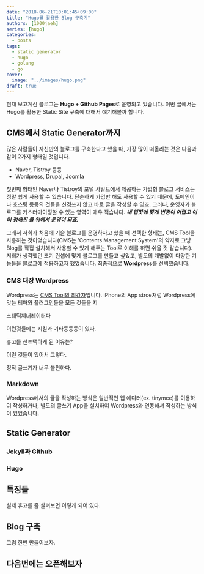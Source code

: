 ```yaml
---
date: "2018-06-21T10:01:45+09:00"
title: "Hugo를 활용한 Blog 구축기"
authors: [1000jaeh]
series: [hugo]
categories:
  - posts
tags:
  - static generator
  - hugo
  - golang
  - go
cover:
  image: "../images/hugo.png"
draft: true
---
```


현재 보고계신 블로그는 **Hugo + Github Pages**로 운영되고 있습니다.
이번 글에서는 Hugo를 활용한 Static Site 구축에 대해서 얘기해볼까 합니다.

## CMS에서 Static Generator까지

많은 사람들이 자신만의 블로그를 구축한다고 했을 때, 가장 많이 떠올리는 것은 다음과 같이 2가지 형태일 것입니다.

- Naver, Tistroy 등등
- Wordpress, Drupal, Joomla

첫번째 형태인 Naver나 Tistroy의 포털 사잍트에서 제공하는 가입형 블로그 서비스는 정말 쉽게 사용할 수 있습니다. 단순하게 가입만 해도 사용할 수 있기 때문에, 도메인이나 호스팅 등등의 것들을 신경쓰지 않고 바로 글을 작성할 수 있죠. 그러나, 운영자가 블로그를 커스터마이징할 수 있는 영역이 매우 적습니다. ***내 입맛에 맞게 변경이 어렵고 이미 정해진 틀 위에서 운영이 되죠.***

그래서 저희가 처음에 기술 블로그를 운영하자고 했을 때 선택한 형태는, CMS Tool을 사용하는 것이었습니다(CMS는 'Contents Management System'의 약자로 그냥 Blog를 직접 설치해서 사용할 수 있게 해주는 Tool로 이해를 하면 쉬울 것 같습니다). 저희가 생각했던 초기 컨셉에 맞게 블로그를 만들고 싶었고, 별도의 개발없이 다양한 기능들을 블로그에 적용하고자 했었습니다. 최종적으로 **Wordpress**를 선택했습니다.

### CMS 대장 Wordpress

Wordpress는 [CMS Tool의 최강자](https://stackshare.io/self-hosted-blogging-cms)입니다. iPhone의 App stroe처럼 Wordpress에 맞는 테마와 플러그인들을 모든 것들을 지

스태틱제너레이터다

이런것들에는 지킬과 기타등등등이 있따.

휴고를 선ㅌ택하게 된 이유는?

이런 것들이 있어서 그렇다.

정작 글쓰기가 너무 불편하다.

### Markdown

Wordpress에서의 글을 작성하는 방식은 일반적인 웹 에디터(ex. tinymce)를 이용하여 작성하거나, 별도의 글쓰기 App을 설치하여 Wordpress와 연동해서 작성하는 방식이 있었습니다. 

## Static Generator

### Jekyll과 Github

### Hugo

## 특징들

실제 휴고를 좀 살펴보면 이렇게 되어 있다.

## Blog 구축

그럼 한번 만들어보자.

## 다음번에는 오픈해보자
